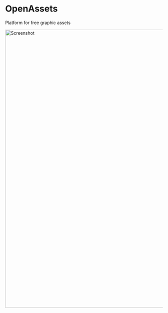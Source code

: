 # OpenAssets
Platform for free graphic assets

<img width="1889" height="887" alt="Screenshot" src="https://github.com/user-attachments/assets/3b38725e-6aa0-47de-975c-ac1bfff8bc6f" />
